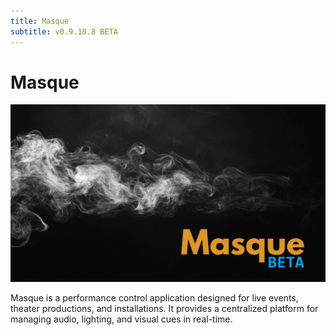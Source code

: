 ```yaml
---
title: Masque
subtitle: v0.9.10.8 BETA
---
```


# Masque
![Masque](../images/MasqueLogo_1080p.png)

Masque is a performance control application designed for live events, theater productions, and installations. It provides a centralized platform for managing audio, lighting, and visual cues in real-time.

